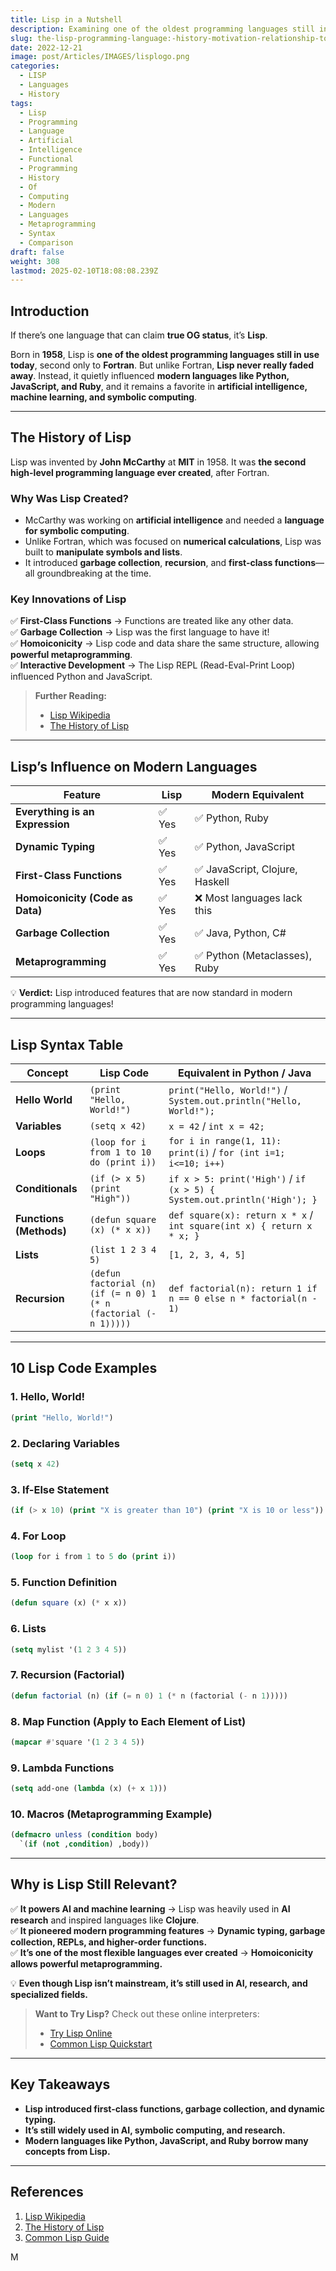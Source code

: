 ```yaml
---
title: Lisp in a Nutshell
description: Examining one of the oldest programming languages still in use today
slug: the-lisp-programming-language:-history-motivation-relationship-to-modern-languages-and-10-code-examples
date: 2022-12-21
image: post/Articles/IMAGES/lisplogo.png
categories:
  - LISP
  - Languages
  - History
tags:
  - Lisp
  - Programming
  - Language
  - Artificial
  - Intelligence
  - Functional
  - Programming
  - History
  - Of
  - Computing
  - Modern
  - Languages
  - Metaprogramming
  - Syntax
  - Comparison
draft: false
weight: 308
lastmod: 2025-02-10T18:08:08.239Z
---
```

<!--
# The Lisp Programming Language: History, Motivation, Relationship to Modern Languages, and 10 Code Examples
-->

## Introduction

If there’s one language that can claim **true OG status**, it’s **Lisp**.

Born in **1958**, Lisp is **one of the oldest programming languages still in use today**, second only to **Fortran**. But unlike Fortran, **Lisp never really faded away**. Instead, it quietly influenced **modern languages like Python, JavaScript, and Ruby**, and it remains a favorite in **artificial intelligence, machine learning, and symbolic computing**.

<!--
This article explores:  

- The **history and motivation** behind Lisp.  
- How it influenced **modern programming languages**.  
- **10 real code examples** of Lisp in action.  
- A **table of Lisp syntax** compared to modern languages.  
-->

***

## The History of Lisp

Lisp was invented by **John McCarthy** at **MIT** in 1958. It was **the second high-level programming language ever created**, after Fortran.

### **Why Was Lisp Created?**

* McCarthy was working on **artificial intelligence** and needed a **language for symbolic computing**.
* Unlike Fortran, which was focused on **numerical calculations**, Lisp was built to **manipulate symbols and lists**.
* It introduced **garbage collection**, **recursion**, and **first-class functions**—all groundbreaking at the time.

### **Key Innovations of Lisp**

✅ **First-Class Functions** → Functions are treated like any other data.\
✅ **Garbage Collection** → Lisp was the first language to have it!\
✅ **Homoiconicity** → Lisp code and data share the same structure, allowing **powerful metaprogramming**.\
✅ **Interactive Development** → The Lisp REPL (Read-Eval-Print Loop) influenced Python and JavaScript.

> **Further Reading:**
>
> * [Lisp Wikipedia](https://en.wikipedia.org/wiki/Lisp_\(programming_language\))
> * [The History of Lisp](http://www-formal.stanford.edu/jmc/history/lisp/)

***

## Lisp’s Influence on Modern Languages

| Feature                          | Lisp  | Modern Equivalent              |
| -------------------------------- | ----- | ------------------------------ |
| **Everything is an Expression**  | ✅ Yes | ✅ Python, Ruby                 |
| **Dynamic Typing**               | ✅ Yes | ✅ Python, JavaScript           |
| **First-Class Functions**        | ✅ Yes | ✅ JavaScript, Clojure, Haskell |
| **Homoiconicity (Code as Data)** | ✅ Yes | ❌ Most languages lack this     |
| **Garbage Collection**           | ✅ Yes | ✅ Java, Python, C#             |
| **Metaprogramming**              | ✅ Yes | ✅ Python (Metaclasses), Ruby   |

💡 **Verdict:** Lisp introduced features that are now standard in modern programming languages!

***

## Lisp Syntax Table

| Concept                 | Lisp Code                                                        | Equivalent in Python / Java                                              |
| ----------------------- | ---------------------------------------------------------------- | ------------------------------------------------------------------------ |
| **Hello World**         | `(print "Hello, World!")`                                        | `print("Hello, World!")` / `System.out.println("Hello, World!");`        |
| **Variables**           | `(setq x 42)`                                                    | `x = 42` / `int x = 42;`                                                 |
| **Loops**               | `(loop for i from 1 to 10 do (print i))`                         | `for i in range(1, 11): print(i)` / `for (int i=1; i<=10; i++)`          |
| **Conditionals**        | `(if (> x 5) (print "High"))`                                    | `if x > 5: print('High')` / `if (x > 5) { System.out.println('High'); }` |
| **Functions (Methods)** | `(defun square (x) (* x x))`                                     | `def square(x): return x * x` / `int square(int x) { return x * x; }`    |
| **Lists**               | `(list 1 2 3 4 5)`                                               | `[1, 2, 3, 4, 5]`                                                        |
| **Recursion**           | `(defun factorial (n) (if (= n 0) 1 (* n (factorial (- n 1)))))` | `def factorial(n): return 1 if n == 0 else n * factorial(n - 1)`         |

***

## 10 Lisp Code Examples

### **1. Hello, World!**

```lisp
(print "Hello, World!")
```

### **2. Declaring Variables**

```lisp
(setq x 42)
```

### **3. If-Else Statement**

```lisp
(if (> x 10) (print "X is greater than 10") (print "X is 10 or less"))
```

### **4. For Loop**

```lisp
(loop for i from 1 to 5 do (print i))
```

### **5. Function Definition**

```lisp
(defun square (x) (* x x))
```

### **6. Lists**

```lisp
(setq mylist '(1 2 3 4 5))
```

### **7. Recursion (Factorial)**

```lisp
(defun factorial (n) (if (= n 0) 1 (* n (factorial (- n 1)))))
```

### **8. Map Function (Apply to Each Element of List)**

```lisp
(mapcar #'square '(1 2 3 4 5))
```

### **9. Lambda Functions**

```lisp
(setq add-one (lambda (x) (+ x 1)))
```

### **10. Macros (Metaprogramming Example)**

```lisp
(defmacro unless (condition body)
  `(if (not ,condition) ,body))
```

***

## Why is Lisp Still Relevant?

✅ **It powers AI and machine learning** → Lisp was heavily used in **AI research** and inspired languages like **Clojure**.\
✅ **It pioneered modern programming features** → **Dynamic typing, garbage collection, REPLs, and higher-order functions.**\
✅ **It’s one of the most flexible languages ever created** → **Homoiconicity allows powerful metaprogramming.**

💡 **Even though Lisp isn’t mainstream, it’s still used in AI, research, and specialized fields.**

> **Want to Try Lisp?** Check out these online interpreters:
>
> * [Try Lisp Online](https://repl.it/languages/commonlisp)
> * [Common Lisp Quickstart](https://lisp-lang.org/)

***

## Key Takeaways

* **Lisp introduced first-class functions, garbage collection, and dynamic typing.**
* **It’s still widely used in AI, symbolic computing, and research.**
* **Modern languages like Python, JavaScript, and Ruby borrow many concepts from Lisp.**

***

## References

1. [Lisp Wikipedia](https://en.wikipedia.org/wiki/Lisp_\(programming_language\))
2. [The History of Lisp](http://www-formal.stanford.edu/jmc/history/lisp/)
3. [Common Lisp Guide](https://lisp-lang.org/)

M
